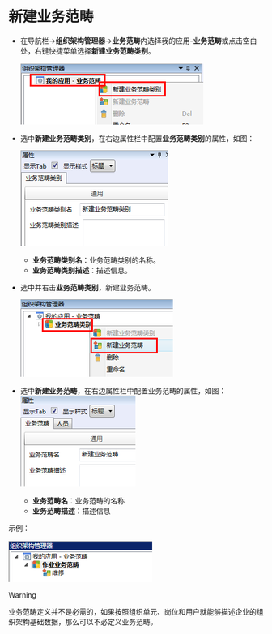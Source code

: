 # 新建业务范畴

* 在导航栏→**组织架构管理器**→**业务范畴**内选择我的应用-**业务范畴**或点击空白处，右键快捷菜单选择**新建业务范畴类别**。
 
   ![](./images/新建业务范畴类别.png)

* 选中**新建业务范畴类别**，在右边属性栏中配置**业务范畴类别**的属性，如图：

   ![](./images/配置业务范畴属性.png)

  * **业务范畴类别名**：业务范畴类别的名称。
  * **业务范畴类别描述**：描述信息。

* 选中并右击**业务范畴类别**，新建业务范畴。

  ![](./images/新建业务范畴.png)

* 选中**新建业务范畴**，在右边属性栏中配置业务范畴的属性，如图：
   ![](./images/配置业务范畴属性1.png)

  * **业务范畴名**：业务范畴的名称
  * **业务范畴描述**：描述信息
 
 示例：
   
   ![](./images/业务范畴示例.png)


> [!warning] 
> 业务范畴定义并不是必需的，如果按照组织单元、岗位和用户就能够描述企业的组织架构基础数据，那么可以不必定义业务范畴。
